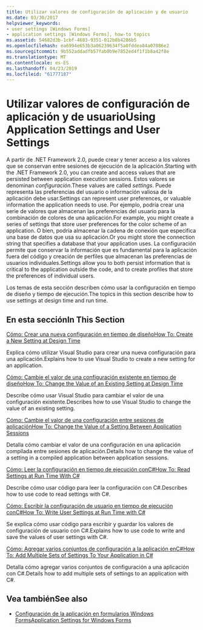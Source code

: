 ```yaml
---
title: Utilizar valores de configuración de aplicación y de usuario
ms.date: 03/30/2017
helpviewer_keywords:
- user settings [Windows Forms]
- application settings [Windows Forms], how-to topics
ms.assetid: 54682d3b-1cbf-4683-9351-012b8b4286b5
ms.openlocfilehash: ea6994e653b3a06239634f5a0fddea84a07086e2
ms.sourcegitcommit: 9b552addadfb57fab0b9e7852ed4f1f1b8a42f8e
ms.translationtype: MT
ms.contentlocale: es-ES
ms.lasthandoff: 04/23/2019
ms.locfileid: "61777187"
---
```

# <a name="using-application-settings-and-user-settings"></a><span data-ttu-id="2555f-102">Utilizar valores de configuración de aplicación y de usuario</span><span class="sxs-lookup"><span data-stu-id="2555f-102">Using Application Settings and User Settings</span></span>
<span data-ttu-id="2555f-103">A partir de .NET Framework 2.0, puede crear y tener acceso a los valores que se conservan entre sesiones de ejecución de la aplicación.</span><span class="sxs-lookup"><span data-stu-id="2555f-103">Starting with the .NET Framework 2.0, you can create and access values that are persisted between application execution sessions.</span></span> <span data-ttu-id="2555f-104">Estos valores se denominan *configuración*.</span><span class="sxs-lookup"><span data-stu-id="2555f-104">These values are called *settings*.</span></span> <span data-ttu-id="2555f-105">Puede representa las preferencias del usuario o información valiosa de la aplicación debe usar.</span><span class="sxs-lookup"><span data-stu-id="2555f-105">Settings can represent user preferences, or valuable information the application needs to use.</span></span> <span data-ttu-id="2555f-106">Por ejemplo, podría crear una serie de valores que almacenan las preferencias del usuario para la combinación de colores de una aplicación.</span><span class="sxs-lookup"><span data-stu-id="2555f-106">For example, you might create a series of settings that store user preferences for the color scheme of an application.</span></span> <span data-ttu-id="2555f-107">O bien, podría almacenar la cadena de conexión que especifica una base de datos que usa su aplicación.</span><span class="sxs-lookup"><span data-stu-id="2555f-107">Or you might store the connection string that specifies a database that your application uses.</span></span> <span data-ttu-id="2555f-108">La configuración permite que conservar la información que es fundamental para la aplicación fuera del código y creación de perfiles que almacenan las preferencias de usuarios individuales.</span><span class="sxs-lookup"><span data-stu-id="2555f-108">Settings allow you to both persist information that is critical to the application outside the code, and to create profiles that store the preferences of individual users.</span></span>  
  
 <span data-ttu-id="2555f-109">Los temas de esta sección describen cómo usar la configuración en tiempo de diseño y tiempo de ejecución.</span><span class="sxs-lookup"><span data-stu-id="2555f-109">The topics in this section describe how to use settings at design time and run time.</span></span>  
  
## <a name="in-this-section"></a><span data-ttu-id="2555f-110">En esta sección</span><span class="sxs-lookup"><span data-stu-id="2555f-110">In This Section</span></span>  
 [<span data-ttu-id="2555f-111">Cómo: Crear una nueva configuración en tiempo de diseño</span><span class="sxs-lookup"><span data-stu-id="2555f-111">How To: Create a New Setting at Design Time</span></span>](how-to-create-a-new-setting-at-design-time.md)  
  
 <span data-ttu-id="2555f-112">Explica cómo utilizar Visual Studio para crear una nueva configuración para una aplicación.</span><span class="sxs-lookup"><span data-stu-id="2555f-112">Explains how to use Visual Studio to create a new setting for an application.</span></span>  
  
 [<span data-ttu-id="2555f-113">Cómo: Cambie el valor de una configuración existente en tiempo de diseño</span><span class="sxs-lookup"><span data-stu-id="2555f-113">How To: Change the Value of an Existing Setting at Design Time</span></span>](how-to-change-the-value-of-an-existing-setting-at-design-time.md)  
  
 <span data-ttu-id="2555f-114">Describe cómo usar Visual Studio para cambiar el valor de una configuración existente.</span><span class="sxs-lookup"><span data-stu-id="2555f-114">Describes how to use Visual Studio to change the value of an existing setting.</span></span>  
  
 [<span data-ttu-id="2555f-115">Cómo: Cambie el valor de una configuración entre sesiones de aplicación</span><span class="sxs-lookup"><span data-stu-id="2555f-115">How To: Change the Value of a Setting Between Application Sessions</span></span>](how-to-change-the-value-of-a-setting-between-application-sessions.md)  
  
 <span data-ttu-id="2555f-116">Detalla cómo cambiar el valor de una configuración en una aplicación compilada entre sesiones de aplicación.</span><span class="sxs-lookup"><span data-stu-id="2555f-116">Details how to change the value of a setting in a compiled application between application sessions.</span></span>  
  
 [<span data-ttu-id="2555f-117">Cómo: Leer la configuración en tiempo de ejecución conC#</span><span class="sxs-lookup"><span data-stu-id="2555f-117">How To: Read Settings at Run Time With C#</span></span>](how-to-read-settings-at-run-time-with-csharp.md)  
  
 <span data-ttu-id="2555f-118">Describe cómo usar código para leer la configuración con C#.</span><span class="sxs-lookup"><span data-stu-id="2555f-118">Describes how to use code to read settings with C#.</span></span>  
  
 [<span data-ttu-id="2555f-119">Cómo: Escribir la configuración de usuario en tiempo de ejecución conC#</span><span class="sxs-lookup"><span data-stu-id="2555f-119">How To: Write User Settings at Run Time with C#</span></span>](how-to-write-user-settings-at-run-time-with-csharp.md)  
  
 <span data-ttu-id="2555f-120">Se explica cómo usar código para escribir y guardar los valores de configuración de usuario con C#.</span><span class="sxs-lookup"><span data-stu-id="2555f-120">Explains how to use code to write and save the values of user settings with C#.</span></span>  
  
 [<span data-ttu-id="2555f-121">Cómo: Agregar varios conjuntos de configuración a la aplicación enC#</span><span class="sxs-lookup"><span data-stu-id="2555f-121">How To: Add Multiple Sets of Settings To Your Application in C#</span></span>](how-to-add-multiple-sets-of-settings-to-your-application-in-csharp.md)  
  
 <span data-ttu-id="2555f-122">Detalla cómo agregar varios conjuntos de configuración a una aplicación con C#.</span><span class="sxs-lookup"><span data-stu-id="2555f-122">Details how to add multiple sets of settings to an application with C#.</span></span>  
  
## <a name="see-also"></a><span data-ttu-id="2555f-123">Vea también</span><span class="sxs-lookup"><span data-stu-id="2555f-123">See also</span></span>

- [<span data-ttu-id="2555f-124">Configuración de la aplicación en formularios Windows Forms</span><span class="sxs-lookup"><span data-stu-id="2555f-124">Application Settings for Windows Forms</span></span>](application-settings-for-windows-forms.md)
